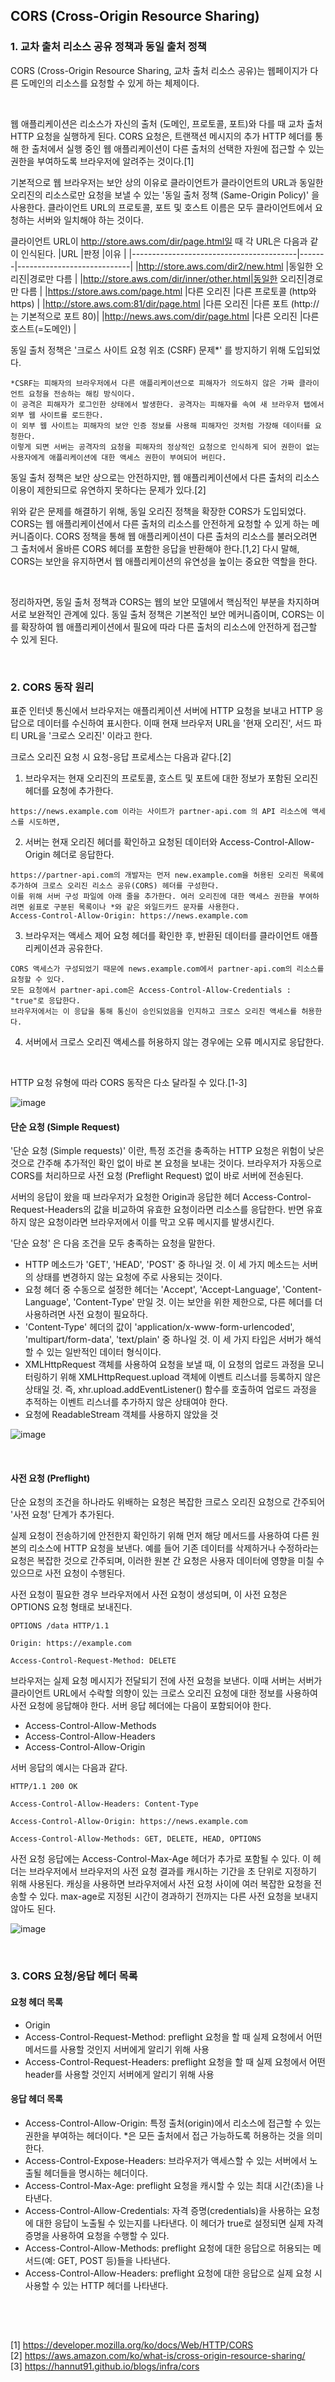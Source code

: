 ## CORS (Cross-Origin Resource Sharing)

### 1. 교차 출처 리소스 공유 정책과 동일 출처 정책
CORS (Cross-Origin Resource Sharing, 교차 출처 리소스 공유)는 웹페이지가 다른 도메인의 리소스를 요청할 수 있게 하는 체제이다. 

<br>

웹 애플리케이션은 리소스가 자신의 출처 (도메인, 프로토콜, 포트)와 다를 때 교차 출처 HTTP 요청을 실행하게 된다.
CORS 요청은, 트랜잭션 메시지의 추가 HTTP 헤더를 통해 한 출처에서 실행 중인 웹 애플리케이션이 다른 출처의 선택한 자원에 접근할 수 있는 권한을 부여하도록 브라우저에 알려주는 것이다.[1]

기본적으로 웹 브라우저는 보안 상의 이유로 클라이언트가 클라이언트의 URL과 동일한 오리진의 리소스로만 요청을 보낼 수 있는 '동일 출처 정책 (Same-Origin Policy)' 을 사용한다.
클라이언트 URL의 프로토콜, 포트 및 호스트 이름은 모두 클라이언트에서 요청하는 서버와 일치해야 하는 것이다.

클라이언트 URL이 http://store.aws.com/dir/page.html일 때 각 URL은 다음과 같이 인식된다.
|URL                                      |판정  |이유                      |
|-----------------------------------------|-------|----------------------------|
|http://store.aws.com/dir2/new.html       |동일한 오리진|경로만 다름                      |
|http://store.aws.com/dir/inner/other.html|동일한 오리진|경로만 다름                      |
|https://store.aws.com/page.html          |다른 오리진 |다른 프로토콜 (http와 https)            |
|http://store.aws.com:81/dir/page.html    |다른 오리진 |다른 포트 (http://는 기본적으로 포트 80)|
|http://news.aws.com/dir/page.html        |다른 오리진 |다른 호스트(=도메인)                      |


동일 출처 정책은 '크로스 사이트 요청 위조 (CSRF) 문제*' 를 방지하기 위해 도입되었다. 
```
*CSRF는 피해자의 브라우저에서 다른 애플리케이션으로 피해자가 의도하지 않은 가짜 클라이언트 요청을 전송하는 해킹 방식이다.
이 공격은 피해자가 로그인한 상태에서 발생한다. 공격자는 피해자를 속여 새 브라우저 탭에서 외부 웹 사이트를 로드한다.
이 외부 웹 사이트는 피해자의 보안 인증 정보를 사용해 피해자인 것처럼 가장해 데이터를 요청한다.
이렇게 되면 서버는 공격자의 요청을 피해자의 정상적인 요청으로 인식하게 되어 권한이 없는 사용자에게 애플리케이션에 대한 액세스 권한이 부여되어 버린다.
```
동일 출처 정책은 보안 상으로는 안전하지만, 웹 애플리케이션에서 다른 출처의 리소스 이용이 제한되므로 유연하지 못하다는 문제가 있다.[2]

위와 같은 문제를 해결하기 위해, 동일 오리진 정책을 확장한 CORS가 도입되었다. CORS는 웹 애플리케이션에서 다른 출처의 리소스를 안전하게 요청할 수 있게 하는 메커니즘이다.
CORS 정책을 통해 웹 애플리케이션이 다른 출처의 리소스를 불러오려면 그 출처에서 올바른 CORS 헤더를 포함한 응답을 반환해야 한다.[1,2]
다시 말해, CORS는 보안을 유지하면서 웹 애플리케이션의 유연성을 높이는 중요한 역할을 한다.

<br>

정리하자면, 동일 출처 정책과 CORS는 웹의 보안 모델에서 핵심적인 부분을 차지하며 서로 보완적인 관계에 있다.
동일 출처 정책은 기본적인 보안 메커니즘이며, CORS는 이를 확장하여 웹 애플리케이션에서 필요에 따라 다른 출처의 리소스에 안전하게 접근할 수 있게 된다.

<br>

### 2. CORS 동작 원리

표준 인터넷 통신에서 브라우저는 애플리케이션 서버에 HTTP 요청을 보내고 HTTP 응답으로 데이터를 수신하여 표시한다.
이때 현재 브라우저 URL을 '현재 오리진', 서드 파티 URL을 '크로스 오리진' 이라고 한다.

크로스 오리진 요청 시 요청-응답 프로세스는 다음과 같다.[2]

1. 브라우저는 현재 오리진의 프로토콜, 호스트 및 포트에 대한 정보가 포함된 오리진 헤더를 요청에 추가한다.
```
https://news.example.com 이라는 사이트가 partner-api.com 의 API 리소스에 액세스를 시도하면,
```
2. 서버는 현재 오리진 헤더를 확인하고 요청된 데이터와 Access-Control-Allow-Origin 헤더로 응답한다.
```
https://partner-api.com의 개발자는 먼저 new.example.com을 허용된 오리진 목록에 추가하여 크로스 오리진 리소스 공유(CORS) 헤더를 구성한다.
이를 위해 서버 구성 파일에 아래 줄을 추가한다. 여러 오리진에 대한 액세스 권한을 부여하려면 쉼표로 구분된 목록이나 *와 같은 와일드카드 문자를 사용한다.
Access-Control-Allow-Origin: https://news.example.com
```
3. 브라우저는 액세스 제어 요청 헤더를 확인한 후, 반환된 데이터를 클라이언트 애플리케이션과 공유한다.
```
CORS 액세스가 구성되었기 때문에 news.example.com에서 partner-api.com의 리소스를 요청할 수 있다.
모든 요청에서 partner-api.com은 Access-Control-Allow-Credentials : "true"로 응답한다.
브라우저에서는 이 응답을 통해 통신이 승인되었음을 인지하고 크로스 오리진 액세스를 허용한다.
```
4. 서버에서 크로스 오리진 액세스를 허용하지 않는 경우에는 오류 메시지로 응답한다.

<br>

HTTP 요청 유형에 따라 CORS 동작은 다소 달라질 수 있다.[1-3]

![image](https://github.com/yumalg12/tech-study/assets/134472216/712ca5e3-25b9-47bd-803b-b5c35e6d2c38)

#### 단순 요청 (Simple Request)

'단순 요청 (Simple requests)' 이란, 특정 조건을 충족하는 HTTP 요청은 위험이 낮은 것으로 간주해 추가적인 확인 없이 바로 본 요청을 보내는 것이다.
브라우저가 자동으로 CORS를 처리하므로 사전 요청 (Preflight Request) 없이 바로 서버에 전송된다.

서버의 응답이 왔을 때 브라우저가 요청한 Origin과 응답한 헤더 Access-Control-Request-Headers의 값을 비교하여 유효한 요청이라면 리소스를 응답한다.
반면 유효하지 않은 요청이라면 브라우저에서 이를 막고 오류 메시지를 발생시킨다.

'단순 요청' 은 다음 조건을 모두 충족하는 요청을 말한다.

- HTTP 메소드가 'GET', 'HEAD', 'POST' 중 하나일 것. 이 세 가지 메소드는 서버의 상태를 변경하지 않는 요청에 주로 사용되는 것이다.
- 요청 헤더 중 수동으로 설정한 헤더는 'Accept', 'Accept-Language', 'Content-Language', 'Content-Type' 만일 것. 이는 보안을 위한 제한으로, 다른 헤더를 더 사용하려면 사전 요청이 필요하다.
- 'Content-Type' 헤더의 값이 'application/x-www-form-urlencoded', 'multipart/form-data', 'text/plain' 중 하나일 것. 이 세 가지 타입은 서버가 해석할 수 있는 일반적인 데이터 형식이다.
- XMLHttpRequest 객체를 사용하여 요청을 보낼 때, 이 요청의 업로드 과정을 모니터링하기 위해 XMLHttpRequest.upload 객체에 이벤트 리스너를 등록하지 않은 상태일 것. 즉, xhr.upload.addEventListener() 함수를 호출하여 업로드 과정을 추적하는 이벤트 리스너를 추가하지 않은 상태여야 한다.
- 요청에 ReadableStream 객체를 사용하지 않았을 것

![image](https://github.com/yumalg12/tech-study/assets/134472216/4054875c-e677-45b5-ba31-f4c02d260652)

<br>

#### 사전 요청 (Preflight)

단순 요청의 조건을 하나라도 위배하는 요청은 복잡한 크로스 오리진 요청으로 간주되어 '사전 요청' 단계가 추가된다.

실제 요청이 전송하기에 안전한지 확인하기 위해 먼저 해당 메서드를 사용하여 다른 원본의 리소스에 HTTP 요청을 보낸다.
예를 들어 기존 데이터를 삭제하거나 수정하라는 요청은 복잡한 것으로 간주되며, 이러한 원본 간 요청은 사용자 데이터에 영향을 미칠 수 있으므로 사전 요청이 수행된다.

사전 요청이 필요한 경우 브라우저에서 사전 요청이 생성되며, 이 사전 요청은 OPTIONS 요청 형태로 보내진다.

```
OPTIONS /data HTTP/1.1

Origin: https://example.com

Access-Control-Request-Method: DELETE
```

브라우저는 실제 요청 메시지가 전달되기 전에 사전 요청을 보낸다.
이때 서버는 서버가 클라이언트 URL에서 수락할 의향이 있는 크로스 오리진 요청에 대한 정보를 사용하여 사전 요청에 응답해야 한다.
서버 응답 헤더에는 다음이 포함되어야 한다.

- Access-Control-Allow-Methods
- Access-Control-Allow-Headers
- Access-Control-Allow-Origin

서버 응답의 예시는 다음과 같다.

```
HTTP/1.1 200 OK

Access-Control-Allow-Headers: Content-Type

Access-Control-Allow-Origin: https://news.example.com

Access-Control-Allow-Methods: GET, DELETE, HEAD, OPTIONS
```

사전 요청 응답에는 Access-Control-Max-Age 헤더가 추가로 포함될 수 있다.
이 헤더는 브라우저에서 브라우저의 사전 요청 결과를 캐시하는 기간을 초 단위로 지정하기 위해 사용된다.
캐싱을 사용하면 브라우저에서 사전 요청 사이에 여러 복잡한 요청을 전송할 수 있다.
max-age로 지정된 시간이 경과하기 전까지는 다른 사전 요청을 보내지 않아도 된다.

![image](https://github.com/yumalg12/tech-study/assets/134472216/45e6c5f4-6088-40ac-b5b6-5271c45961bf)

<br>

### 3. CORS 요청/응답 헤더 목록

#### 요청 헤더 목록
- Origin
- Access-Control-Request-Method: preflight 요청을 할 때 실제 요청에서 어떤 메서드를 사용할 것인지 서버에게 알리기 위해 사용
- Access-Control-Request-Headers: preflight 요청을 할 때 실제 요청에서 어떤 header를 사용할 것인지 서버에게 알리기 위해 사용
 
#### 응답 헤더 목록
- Access-Control-Allow-Origin: 특정 출처(origin)에서 리소스에 접근할 수 있는 권한을 부여하는 헤더이다. *은 모든 출처에서 접근 가능하도록 허용하는 것을 의미한다.
- Access-Control-Expose-Headers: 브라우저가 액세스할 수 있는 서버에서 노출될 헤더들을 명시하는 헤더이다.
- Access-Control-Max-Age: preflight 요청을 캐시할 수 있는 최대 시간(초)을 나타낸다.
- Access-Control-Allow-Credentials: 자격 증명(credentials)을 사용하는 요청에 대한 응답이 노출될 수 있는지를 나타낸다. 이 헤더가 true로 설정되면 실제 자격 증명을 사용하여 요청을 수행할 수 있다.
- Access-Control-Allow-Methods: preflight 요청에 대한 응답으로 허용되는 메서드(예: GET, POST 등)들을 나타낸다.
- Access-Control-Allow-Headers: preflight 요청에 대한 응답으로 실제 요청 시 사용할 수 있는 HTTP 헤더를 나타낸다.

<br>
<br>

##
[1] https://developer.mozilla.org/ko/docs/Web/HTTP/CORS<br>
[2] https://aws.amazon.com/ko/what-is/cross-origin-resource-sharing/<br>
[3] https://hannut91.github.io/blogs/infra/cors<br>

<br>
